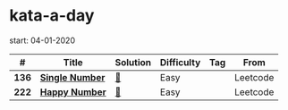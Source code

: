 # kata-a-day
start: 04-01-2020

|  #  | Title           |  Solution       | Difficulty    | Tag          | From          |
|-----|---------------- | --------------- | ------------- |--------------| --------------|
**136** | [**Single Number**](https://leetcode.com/problems/single-number/) | [:key:](https://github.com/minheekangg/kata-a-day/blob/master/leetcode/136-single-number.js) |Easy| |Leetcode|
**222** | [**Happy Number**](https://leetcode.com/problems/happy-number/) | [:key:](https://github.com/minheekangg/kata-a-day/blob/master/leetcode/222-happy-number.js) |Easy| |Leetcode|
